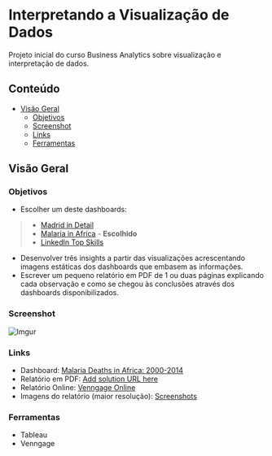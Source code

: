 # Interpretando a Visualização de Dados

Projeto inicial do curso Business Analytics sobre visualização e interpretação de dados.

## Conteúdo

- [Visão Geral](#visão-geral)
  - [Objetivos](#objetivos)
  - [Screenshot](#screenshot)
  - [Links](#links)
  - [Ferramentas](#ferramentas)


## Visão Geral

### Objetivos

- Escolher um deste dashboards:

> - [Madrid in Detail](https://public.tableau.com/en-us/s/gallery/madrid-details?gallery=featured)
> - [Malaria in Africa](https://public.tableau.com/en-us/s/gallery/malaria-africa?gallery=featured) - **Escolhido**
> - [LinkedIn Top Skills](https://public.tableau.com/profile/matt.chambers#!/vizhome/LinkedInTopSkills2016-MakeoverMonday/LinkedInTopSkills2016-MakeoverMonday)

- Desenvolver três insights a partir das visualizações acrescentando imagens estáticas dos dashboards que embasem as informações. 
- Escrever um pequeno relatório em PDF de 1 ou duas páginas explicando cada observação e como se chegou às conclusões através dos dashboards disponibilizados. 

### Screenshot

![Imgur](https://i.imgur.com/funBtmH.jpg)

### Links

- Dashboard: [Malaria Deaths in Africa: 2000-2014](https://public.tableau.com/pt-br/gallery/malaria-africa?gallery=featured)
- Relatório em PDF: [Add solution URL here](https://your-solution-url.com)
- Relatório Online: [Venngage Online](https://venngage.net/ps/4opmjFHHFCM/interpretando-a-visualizao-de-dados)
- Imagens do relatório (maior resolução): [Screenshots](https://github.com/GersonBhrener/udacity-business-analytics/tree/main/Project01-Interpret_a_Data_Visualization/screenshots)

### Ferramentas

- Tableau
- Venngage

